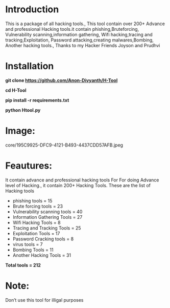# Introduction
This is a package of all hacking tools.,
This tool contain over 200+ Advance and professional
Hacking tools.it contain phishing,Bruteforcing,
Vulnerability scanning,information gathering,
Wifi hacking,tracing and tracking,Exploitation,
Password attacking,creating malwares,Bombing,
Another hacking tools., Thanks to my Hacker 
Friends Joyson and Prudhvi 



# Installation 
**git clone https://github.com/Anon-Divyanth/H-Tool**

**cd H-Tool**

**pip install -r requirements.txt**

**python Htool.py**

# Image:
core/195C9925-DFC9-4121-B493-4437CDD57AFB.jpeg

# Feautures:
It contain advance and professional hacking tools For
For doing Advance level of Hacking., it contain 200+
Hacking Tools. These are the list of Hacking tools
- phishing tools = 15
- Brute forcing tools = 23
- Vulnerability scanning tools = 40
- Information Gathering Tools = 27
- Wifi Hacking Tools = 8
- Tracing and Tracking Tools = 25
- Exploitation Tools = 17
- Password Cracking tools = 8
- virus tools = 7
- Bombing Tools = 11
- Another Hacking Tools = 31

**Total tools = 212**

# Note:
Don’t use this tool for illigal purposes 
